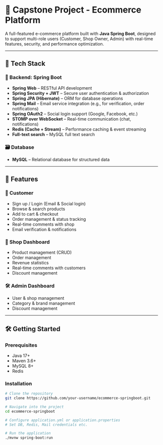 # 🛒 Capstone Project - Ecommerce Platform

A full-featured e-commerce platform built with **Java Spring Boot**, designed to support multi-role users (Customer, Shop Owner, Admin) with real-time features, security, and performance optimization.

---

## 🚀 Tech Stack

### 🧠 Backend: Spring Boot
- **Spring Web** – RESTful API development  
- **Spring Security + JWT** – Secure user authentication & authorization  
- **Spring JPA (Hibernate)** – ORM for database operations  
- **Spring Mail** – Email service integration (e.g., for verification, order notifications)  
- **Spring OAuth2** – Social login support (Google, Facebook, etc.)  
- **STOMP over WebSocket** – Real-time communication (chat, notifications)  
- **Redis (Cache + Stream)** – Performance caching & event streaming  
- **Full-text search** – MySQL full text search

### 🗃️ Database
- **MySQL** – Relational database for structured data  

---

## 🎯 Features

### 👤 Customer
- Sign up / Login (Email & Social login)
- Browse & search products
- Add to cart & checkout
- Order management & status tracking
- Real-time comments with shop
- Email verification & notifications

### 🏬 Shop Dashboard
- Product management (CRUD)
- Order management
- Revenue statistics
- Real-time comments with customers
- Discount management

### 🛠️ Admin Dashboard
- User & shop management
- Category & brand management
- Discount management

---

## 🛠️ Getting Started

### Prerequisites
- Java 17+
- Maven 3.6+
- MySQL 8+
- Redis

### Installation
```bash
# Clone the repository
git clone https://github.com/your-username/ecommerce-springboot.git

# Navigate into the project
cd ecommerce-springboot

# Configure application.yml or application.properties
# Set DB, Redis, Mail credentials etc.

# Run the application
./mvnw spring-boot:run
